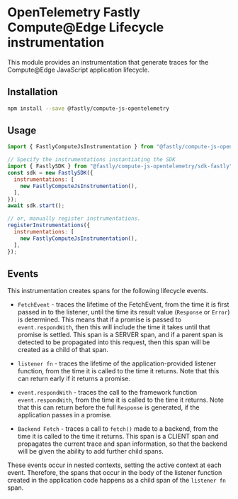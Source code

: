 # OpenTelemetry Fastly Compute@Edge Lifecycle instrumentation

This module provides an instrumentation that generate traces for the Compute@Edge JavaScript application lifecycle.

## Installation

```bash
npm install --save @fastly/compute-js-opentelemetry
```

## Usage

```javascript
import { FastlyComputeJsInstrumentation } from "@fastly/compute-js-opentelemetry/instrumentation-fastly-compute-js";

// Specify the instrumentations instantiating the SDK
import { FastlySDK } from "@fastly/compute-js-opentelemetry/sdk-fastly";
const sdk = new FastlySDK({
  instrumentations: [
    new FastlyComputeJsInstrumentation(),
  ],
});
await sdk.start();

// or, manually register instrumentations.
registerInstrumentations({
  instrumentations: [
    new FastlyComputeJsInstrumentation(),
  ],
});
```

## Events

This instrumentation creates spans for the following lifecycle events.

* `FetchEvent` - traces the lifetime of the FetchEvent, from the time it is first passed in
  to the listener, until the time its result value (`Response` or `Error`) is determined.
  This means that if a promise is passed to `event.respondWith`, then this will include the time
  it takes until that promise is settled. This span is a SERVER span, and if a parent span is
  detected to be propagated into this request, then this span will be created as a child of that span.

* `listener fn` - traces the lifetime of the application-provided listener function,
  from the time it is called to the time it returns. Note that this can return early if it returns
  a promise.

* `event.respondWith` - traces the call to the framework function `event.respondWith`,
  from the time it is called to the time it returns. Note that this can return before the
  full `Response` is generated, if the application passes in a promise.

* `Backend Fetch` - traces a call to `fetch()` made to a backend, from the time it is called
  to the time it returns. This span is a CLIENT span and propagates the current trace and span
  information, so that the backend will be given the ability to add further child spans.

These events occur in nested contexts, setting the active context at each event. Therefore,
the spans that occur in the body of the listener function created in the application code
happens as a child span of the `listener fn` span.
